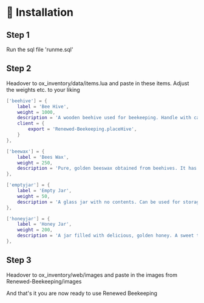 # 📄 Installation

## Step 1

Run the sql file 'runme.sql'

## Step 2

Headover to ox\_inventory/data/items.lua and paste in these items. Adjust the weights etc. to your liking

```lua
['beehive'] = {
	label = 'Bee Hive',
	weight = 1000,
	description = 'A wooden beehive used for beekeeping. Handle with care!',
	client = {
		export = 'Renewed-Beekeeping.placeHive',
	}
},

['beewax'] = {
	label = 'Bees Wax',
	weight = 250,
	description = 'Pure, golden beeswax obtained from beehives. It has various uses.',
},

['emptyjar'] = {
	label = 'Empty Jar',
	weight = 50,
	description = 'A glass jar with no contents. Can be used for storage or crafting.',
},

['honeyjar'] = {
	label = 'Honey Jar',
	weight = 200,
	description = 'A jar filled with delicious, golden honey. A sweet treat!',
},
```

## Step 3

Headover to ox\_inventory/web/images and paste in the images from Renewed-Beekeeping/images



And that's it you are now ready to use Renewed Beekeeping
